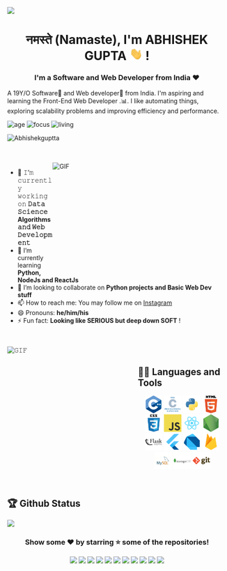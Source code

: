 ![](https://raw.githubusercontent.com/halfrost/halfrost/master/icons/header_.png)

<h1 align="center"> नमस्ते (Namaste), I'm ABHISHEK GUPTA <img src="https://raw.githubusercontent.com/ABSphreak/ABSphreak/master/gifs/Hi.gif" width="30px"> ! </h1>

<h3 align="center">I'm a Software and Web Developer from India ❤</h3>

A 19Y/O Software🌈 and Web developer🎯 from India. I'm aspiring and learning the Front-End Web Developer .:bar_chart:. I like automating things, exploring scalability problems and improving efficiency and performance.


![age](https://img.shields.io/badge/age-19-blue)
![focus](https://img.shields.io/badge/focus-FullStack-brightgreen)
![living](https://img.shields.io/badge/living-GORAKHPUR-3c9)


<p align="left"> <img src="https://komarev.com/ghpvc/?username=Abhishehekguptta&label=Profile%20views&color=129e00&style=plastic" alt="Abhishekguptta" /> </p>

<br/>
<br/>
<a target="_blank">
  <img align="right" height="250" width="400" alt="GIF" src="https://github.com/JayantGoel001/JayantGoel001/blob/master/GIF/image.gif">
</a>

- 🔭 𝙸’𝚖 𝚌𝚞𝚛𝚛𝚎𝚗𝚝𝚕𝚢 𝚠𝚘𝚛𝚔𝚒𝚗𝚐 𝚘𝚗 **𝙳𝚊𝚝𝚊 𝚂𝚌𝚒𝚎𝚗𝚌𝚎 Algorithms 𝚊𝚗𝚍 𝚆𝚎𝚋 𝙳𝚎𝚟𝚎𝚕𝚘𝚙𝚖𝚎𝚗𝚝**
- 🌱 I’m currently learning **Python, NodeJs and ReactJs**
- 👯 I’m looking to collaborate on **Python projects and Basic Web Dev stuff**
- 📫 How to reach me: You may follow me on [Instagram](https://www.instagram.com/abhishek.guptta/) 
- 😄 Pronouns: **he/him/his**
- ⚡ Fun fact: **Looking like SERIOUS but deep down SOFT** ! 
<br />


<a target="_blank"><img align="left" height="300" width="300" alt="𝙶𝙸𝙵" src="https://camo.githubusercontent.com/3b7c592ede97b6138ffd4b1cc1541c2f3b11fd39/687474703a2f2f33312e6d656469612e74756d626c722e636f6d2f31376665613932306666333665663466356238373764353231366137616164392f74756d626c725f6d6f39786a65387a5a34317163626975666f315f313238302e676966"></a>
<br/>
## 👨‍💻 **Languages and Tools**

<div align="center">

<code><img height="40" src="https://raw.githubusercontent.com/github/explore/80688e429a7d4ef2fca1e82350fe8e3517d3494d/topics/cpp/cpp.png"></code>
<code><img height="40" src="https://raw.githubusercontent.com/github/explore/80688e429a7d4ef2fca1e82350fe8e3517d3494d/topics/c/c.png"></code>
<code><img height="40" src="https://raw.githubusercontent.com/github/explore/80688e429a7d4ef2fca1e82350fe8e3517d3494d/topics/python/python.png"></code>
<code><img height="40" src="https://raw.githubusercontent.com/github/explore/80688e429a7d4ef2fca1e82350fe8e3517d3494d/topics/html/html.png"></code>
<code><img height="40" src="https://raw.githubusercontent.com/github/explore/5c058a388828bb5fde0bcafd4bc867b5bb3f26f3/topics/css/css.png"></code>
<code><img height="40" src="https://raw.githubusercontent.com/github/explore/80688e429a7d4ef2fca1e82350fe8e3517d3494d/topics/javascript/javascript.png"></code>
<code><img height="40" src="https://raw.githubusercontent.com/github/explore/80688e429a7d4ef2fca1e82350fe8e3517d3494d/topics/react/react.png"></code>
<code><img height="40" src="https://raw.githubusercontent.com/github/explore/80688e429a7d4ef2fca1e82350fe8e3517d3494d/topics/nodejs/nodejs.png"></code>
<code><img height="40" src="https://raw.githubusercontent.com/github/explore/80688e429a7d4ef2fca1e82350fe8e3517d3494d/topics/flask/flask.png"></code>
<code><img height="40" src="https://raw.githubusercontent.com/github/explore/80688e429a7d4ef2fca1e82350fe8e3517d3494d/topics/flutter/flutter.png"></code>
<code><img height="40" src="https://raw.githubusercontent.com/github/explore/80688e429a7d4ef2fca1e82350fe8e3517d3494d/topics/dart/dart.png"></code>
<code><img height="40" src="https://raw.githubusercontent.com/github/explore/80688e429a7d4ef2fca1e82350fe8e3517d3494d/topics/firebase/firebase.png"></code>
<code><img height="40" src="https://raw.githubusercontent.com/github/explore/80688e429a7d4ef2fca1e82350fe8e3517d3494d/topics/mysql/mysql.png"></code>
<code><img height="40" src="https://raw.githubusercontent.com/github/explore/80688e429a7d4ef2fca1e82350fe8e3517d3494d/topics/mongodb/mongodb.png"></code>
<code><img height="40" src="https://raw.githubusercontent.com/github/explore/80688e429a7d4ef2fca1e82350fe8e3517d3494d/topics/git/git.png"></code>

</div>

<br>









## 🏆 Github Status
<img  src="https://github-readme-stats.vercel.app/api?username=Abhishekguptta&show_icons=true&hide_border=true&theme=dark" width="45%" align="left" >



<br>

<div align="center">



### Show some ❤️ by starring ⭐ some of the repositories!


[<img src="https://img.shields.io/badge/linkedin-%230077B5.svg?&style=for-the-badge&logo=linkedin&logoColor=white">](https://www.linkedin.com/in/abhishek-gupta-b90426204/)
[<img src="https://img.shields.io/badge/instagram-%23E4405F.svg?&style=for-the-badge&logo=instagram&logoColor=white">](https://www.instagram.com/abhishek.guptta/)
[<img src="https://img.shields.io/badge/twitter-%231877F2.svg?&style=for-the-badge&logo=twitter&logoColor=white">](https://twitter.com/abhishekguptta)
[<img height="40" src="https://cdn4.iconfinder.com/data/icons/logos-and-brands/512/160_Hackerrank_logo_logos-512.png">](https://www.hackerrank.com/AB_03)
[<img height="40" src="https://icons-for-free.com/iconfiles/png/512/codechef-1324440139527402917.png">](https://www.codechef.com/users/gupta_03) 
[<img height="40" src="https://practicaldev-herokuapp-com.freetls.fastly.net/assets/devlogo-pwa-512.png">](https://dev.to/abhishekguptta)
[<img height="40" src="https://codeforces.org/s/19345/images/codeforces-telegram-square.png">](https://codeforces.com/profile/gupta_03)  [<img height="40" src="https://media.geeksforgeeks.org/wp-content/cdn-uploads/gfg_200x200-min.png">](https://auth.geeksforgeeks.org/user/abhishekguptaa/profile)   [<img height="40" src="http://ibassets.s3.amazonaws.com/static-assets/ib-logo-square.png">](https://www.interviewbit.com/profile/AB_)  [<img height="40" src="https://upload.wikimedia.org/wikipedia/commons/thumb/e/ef/Stack_Overflow_icon.svg/512px-Stack_Overflow_icon.svg.png">](https://stackoverflow.com/users/16467778/abhishek-gupta?tab=profile)  [<img height="40" src="https://upload.wikimedia.org/wikipedia/commons/1/19/LeetCode_logo_black.png">](https://leetcode.com/Abhishekguptta/)

</div>



